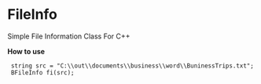 # FileInfo
Simple File Information Class For C++

<b>How to use</b>

```
 string src = "C:\\out\\documents\\business\\word\\BuninessTrips.txt";
 BFileInfo fi(src);
```
